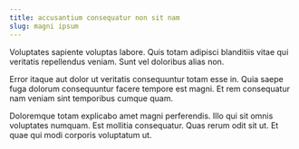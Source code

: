 ```yaml
---
title: accusantium consequatur non sit nam
slug: magni ipsum
---
```


Voluptates sapiente voluptas labore. Quis totam adipisci blanditiis vitae qui veritatis repellendus veniam. Sunt vel doloribus alias non.

Error itaque aut dolor ut veritatis consequuntur totam esse in. Quia saepe fuga dolorum consequuntur facere tempore est magni. Et rem consequatur nam veniam sint temporibus cumque quam.

Doloremque totam explicabo amet magni perferendis. Illo qui sit omnis voluptates numquam. Est mollitia consequatur. Quas rerum odit sit ut. Et quae qui modi corporis voluptatum ut.
